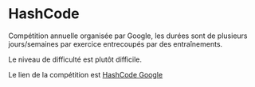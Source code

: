 # HashCode

Compétition annuelle organisée par Google, les durées sont de plusieurs jours/semaines par exercice entrecoupés par des entraînements.

Le niveau de difficulté est plutôt difficile.

Le lien de la compétition est [HashCode Google](https://codingcompetitions.withgoogle.com/hashcode/)

